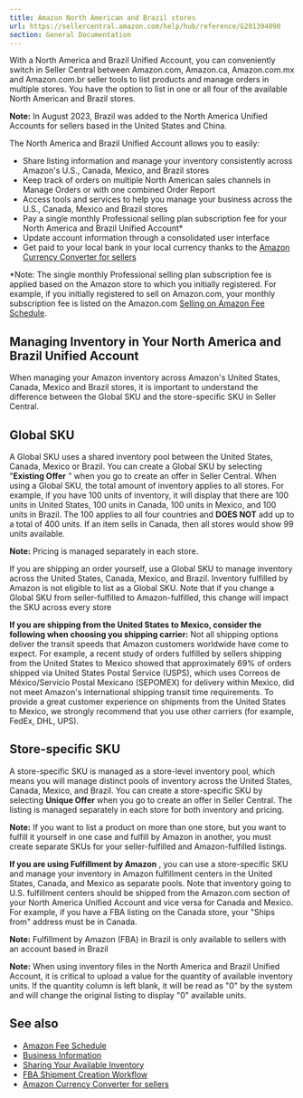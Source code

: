 ```yaml
---
title: Amazon North American and Brazil stores
url: https://sellercentral.amazon.com/help/hub/reference/G201394090
section: General Documentation
---
```


With a North America and Brazil Unified Account, you can conveniently switch
in Seller Central between Amazon.com, Amazon.ca, Amazon.com.mx and
Amazon.com.br seller tools to list products and manage orders in multiple
stores. You have the option to list in one or all four of the available North
American and Brazil stores.

**Note:** In August 2023, Brazil was added to the North America Unified
Accounts for sellers based in the United States and China.

The North America and Brazil Unified Account allows you to easily:

  * Share listing information and manage your inventory consistently across Amazon's U.S., Canada, Mexico, and Brazil stores
  * Keep track of orders on multiple North American sales channels in Manage Orders or with one combined Order Report
  * Access tools and services to help you manage your business across the U.S., Canada, Mexico and Brazil stores
  * Pay a single monthly Professional selling plan subscription fee for your North America and Brazil Unified Account*
  * Update account information through a consolidated user interface
  * Get paid to your local bank in your local currency thanks to the [Amazon Currency Converter for sellers](/gp/help/200381250)

*Note: The single monthly Professional selling plan subscription fee is applied based on the Amazon store to which you initially registered. For example, if you initially registered to sell on Amazon.com, your monthly subscription fee is listed on the Amazon.com [Selling on Amazon Fee Schedule](/gp/help/200336920).

##  Managing Inventory in Your North America and Brazil Unified Account

When managing your Amazon inventory across Amazon's United States, Canada,
Mexico and Brazil stores, it is important to understand the difference between
the Global SKU and the store-specific SKU in Seller Central.

## Global SKU

A Global SKU uses a shared inventory pool between the United States, Canada,
Mexico or Brazil. You can create a Global SKU by selecting "**Existing Offer**
" when you go to create an offer in Seller Central. When using a Global SKU,
the total amount of inventory applies to all stores. For example, if you have
100 units of inventory, it will display that there are 100 units in United
States, 100 units in Canada, 100 units in Mexico, and 100 units in Brazil. The
100 applies to all four countries and **DOES NOT** add up to a total of 400
units. If an item sells in Canada, then all stores would show 99 units
available.

**Note:** Pricing is managed separately in each store.

If you are shipping an order yourself, use a Global SKU to manage inventory
across the United States, Canada, Mexico, and Brazil. Inventory fulfilled by
Amazon is not eligible to list as a Global SKU. Note that if you change a
Global SKU from seller-fulfilled to Amazon-fulfilled, this change will impact
the SKU across every store

**If you are shipping from the United States to Mexico, consider the following
when choosing you shipping carrier:** Not all shipping options deliver the
transit speeds that Amazon customers worldwide have come to expect. For
example, a recent study of orders fulfilled by sellers shipping from the
United States to Mexico showed that approximately 69% of orders shipped via
United States Postal Service (USPS), which uses Correos de México/Servicio
Postal Mexicano (SEPOMEX) for delivery within Mexico, did not meet Amazon's
international shipping transit time requirements. To provide a great customer
experience on shipments from the United States to Mexico, we strongly
recommend that you use other carriers (for example, FedEx, DHL, UPS).

##  Store-specific SKU

A store-specific SKU is managed as a store-level inventory pool, which means
you will manage distinct pools of inventory across the United States, Canada,
Mexico, and Brazil. You can create a store-specific SKU by selecting **Unique
Offer** when you go to create an offer in Seller Central. The listing is
managed separately in each store for both inventory and pricing.

**Note:** If you want to list a product on more than one store, but you want
to fulfill it yourself in one case and fulfill by Amazon in another, you must
create separate SKUs for your seller-fulfilled and Amazon-fulfilled listings.

**If you are using Fulfillment by Amazon** , you can use a store-specific SKU
and manage your inventory in Amazon fulfillment centers in the United States,
Canada, and Mexico as separate pools. Note that inventory going to U.S.
fulfillment centers should be shipped from the Amazon.com section of your
North America Unified Account and vice versa for Canada and Mexico. For
example, if you have a FBA listing on the Canada store, your "Ships from"
address must be in Canada.

**Note:** Fulfillment by Amazon (FBA) in Brazil is only available to sellers
with an account based in Brazil

**Note:** When using inventory files in the North America and Brazil Unified
Account, it is critical to upload a value for the quantity of available
inventory units. If the quantity column is left blank, it will be read as "0"
by the system and will change the original listing to display "0" available
units.

## See also

  * [Amazon Fee Schedule](/gp/help/200336920)
  * [Business Information](/gp/help/841)
  * [Sharing Your Available Inventory](/gp/help/200663530)
  * [FBA Shipment Creation Workflow](/gp/help/201021830)
  * [Amazon Currency Converter for sellers](/gp/help/200381250)

